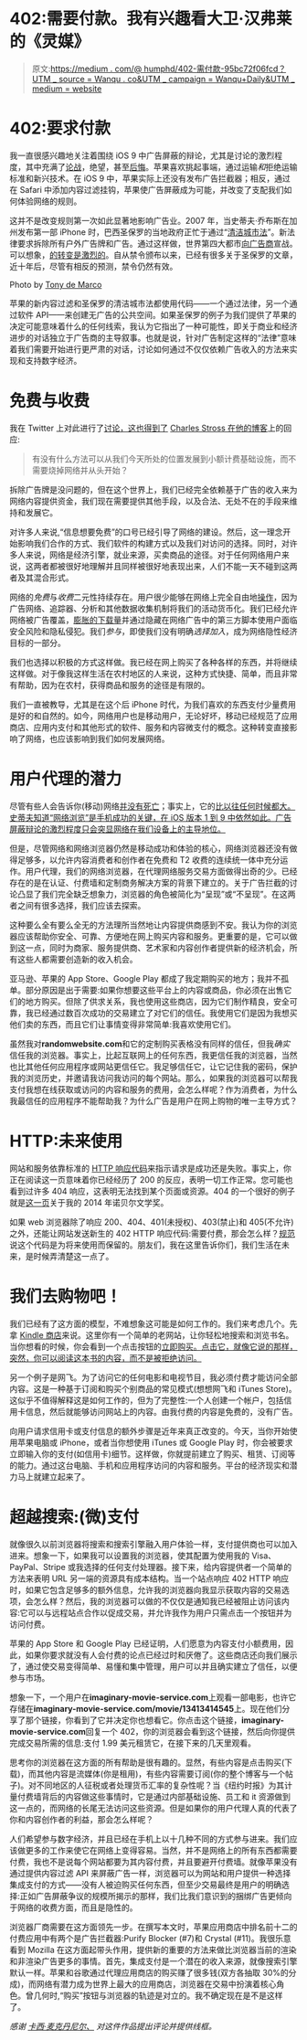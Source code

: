 # 402:需要付款。我有兴趣看大卫·汉弗莱的《灵媒》

> 原文:[https://medium . com/@ humphd/402-需付款-95bc72f06fcd？UTM _ source = Wanqu . co&UTM _ campaign = Wanqu+Daily&UTM _ medium = website](https://medium.com/@humphd/402-payment-required-95bc72f06fcd?utm_source=wanqu.co&utm_campaign=Wanqu+Daily&utm_medium=website)

# 402:要求付款

我一直很感兴趣地关注着围绕 iOS 9 中广告屏蔽的辩论，尤其是讨论的激烈程度，其中充满了[论战](http://tinysubversions.com/notes/ethical-ad-blocker/)，绝望，甚至[后悔](http://www.marco.org/2015/09/18/just-doesnt-feel-good)。苹果喜欢挑起事端，通过运输*和*拒绝运输标准和新兴技术。在 iOS 9 中，苹果实际上还没有发布广告拦截器；相反，通过在 Safari 中添加内容过滤挂钩，苹果使广告屏蔽成为可能，并改变了支配我们如何体验网络的规则。

这并不是改变规则第一次如此显著地影响广告业。2007 年，当史蒂夫·乔布斯在加州发布第一部 iPhone 时，巴西圣保罗的当地政府正忙于通过“[清洁城市法](https://en.wikipedia.org/wiki/Cidade_Limpa)”。新法律要求拆除所有户外广告牌和广告。通过这样做，世界第四大都市[向广告商](http://news.bbc.co.uk/2/hi/business/5355692.stm)宣战。可以想象，[的转变是激烈的](https://www.flickr.com/photos/tonydemarco/albums/72157600075508212)。自从禁令颁布以来，已经有很多关于圣保罗的文章，近十年后，尽管有相反的预测，禁令仍然有效。



Photo by [Tony de Marco](https://www.flickr.com/photos/tonydemarco/)



苹果的新内容过滤和圣保罗的清洁城市法都使用代码——一个通过法律，另一个通过软件 API——来创建无广告的公共空间。如果圣保罗的例子为我们提供了苹果的决定可能意味着什么的任何线索，我认为它指出了一种可能性，即关于商业和经济进步的对话独立于广告商的主导叙事。也就是说，针对广告制定这样的“法律”意味着我们需要开始进行更严肃的对话，讨论如何通过不仅仅依赖广告收入的方法来实现和支持数字经济。

# 免费与收费

我在 Twitter 上对此进行了[讨论，这也得到了](https://twitter.com/humphd/status/645313984980234241) [Charles Stross 在他的博客](http://www.antipope.org/charlie/blog-static/2015/09/a-question-about-the-future-of.html)上的回应:

> 有没有什么方法可以从我们今天所处的位置发展到小额计费基础设施，而不需要烧掉网络并从头开始？

拆除广告牌是没问题的，但在这个世界上，我们已经完全依赖基于广告的收入来为网络内容提供资金，我们现在需要提供其他手段，以及合法、无处不在的手段来维持和发展它。

对许多人来说,“信息想要免费”的口号已经引导了网络的建设。然后，这一理念开始影响我们合作的方式、我们软件的构建方式以及我们对访问的选择。同时，对许多人来说，网络是经济引擎，就业来源，买卖商品的途径。对于任何网络用户来说，这两者都被很好地理解并且同样被很好地表现出来，人们不能一天不碰到这两者及其混合形式。

网络的*免费*与*收费*二元性持续存在。用户很少能够在网络上完全自由地[操作](https://donottrack-doc.com/en/intro/)，因为广告网络、追踪器、分析和其他数据收集机制将我们的活动货币化。我们已经允许网络被广告覆盖，[膨胀的下载量](http://blog.lmorchard.com/2015/07/22/the-verge-web-sucks/)并通过隐藏在网络广告中的第三方脚本使用户面临安全风险和隐私侵犯。我们*参与*，即使我们没有明确*选择加入*，成为网络隐性经济目标的一部分。

我们也选择以积极的方式这样做。我已经在网上购买了各种各样的东西，并将继续这样做。对于像我这样生活在农村地区的人来说，这种方式快捷、简单，而且非常有帮助，因为在农村，获得商品和服务的途径是有限的。

我们一直被教导，尤其是在这个后 iPhone 时代，为我们喜欢的东西支付少量费用是好的和自然的。如今，网络用户也是移动用户，无论好坏，移动已经规范了应用商店、应用内支付和其他形式的软件、服务和内容微支付的概念。这种转变直接影响了网络，也应该影响到我们如何发展网络。

# 用户代理的潜力

尽管有些人会告诉你(移动)网络[并没有死亡](https://twitter.com/lukew/status/646354986641653760)；事实上，它的[比以往任何时候都大。史蒂夫知道“网络浏览”是手机成功的关键，在 iOS 版本 1 到 9 中依然如此。广告屏蔽辩论的激烈程度只会突显网络在我们设备上的主导地位。](http://venturebeat.com/2015/09/25/wait-what-mobile-browser-traffic-is-2x-bigger-than-app-traffic-and-growing-faster/)

但是，尽管网络和网络浏览器仍然是移动成功和体验的核心，网络浏览器还没有做得足够多，以允许内容消费者和创作者在免费和 T2 收费的连续统一体中充分运作。用户代理，我们的网络浏览器，在代理网络服务交易方面做得出奇的少。已经存在的是在认证、付费墙和定制商务解决方案的背景下建立的。关于广告拦截的讨论凸显了我们完全缺乏想象力，浏览器的角色被简化为“呈现”或“不呈现”。在这两者之间有很多选择，我们应该去探索。

这种要么全有要么全无的方法理所当然地让内容提供商感到不安。我认为你的浏览器应该帮助你安全、可靠、方便地在网上购买内容和服务。更重要的是，它可以做到这一点，同时为商家、服务提供商、艺术家和内容创作者提供新的经济机会，所有这些人都需要创造新的收入机会。

亚马逊、苹果的 App Store、Google Play 都成了我定期购买的地方；我并不孤单。部分原因是出于需要:如果你想要这些平台上的内容或商品，你必须在出售它们的地方购买。但除了供求关系，我也使用这些商店，因为它们制作精良，安全可靠，我已经通过数百次成功的交易建立了对它们的信任。我使用它们是因为我想买他们卖的东西，而且它们让事情变得非常简单:我喜欢使用它们。

虽然我对**randomwebsite.com**和它的定制购买表格没有同样的信任，但我*确实*信任我的浏览器。事实上，比起互联网上的任何东西，我更信任我的浏览器，当然也比其他任何应用程序或网站更信任它。我足够信任它，让它记住我的密码，保护我的浏览历史，并邀请我访问我访问的每个网站。那么，如果我的浏览器可以帮我支付我想在线获取或访问的内容和服务的费用，会怎么样呢？作为消费者，为什么我最信任的应用程序不能帮助我？为什么广告是用户在网上购物的唯一主导方式？

# HTTP:未来使用

网站和服务依靠标准的 [HTTP 响应代码](http://www.w3.org/Protocols/rfc2616/rfc2616-sec10.html)来指示请求是成功还是失败。事实上，你正在阅读这一页意味着你已经经历了 200 的反应，表明一切工作正常。您可能也看到过许多 404 响应，这表明无法找到某个页面或资源。404 的一个很好的例子就是[这一页](http://www.nobelprize.org/nobel_prizes/literature/laureates/2014/davidhumphrey)关于我的 2014 年诺贝尔文学奖。



如果 web 浏览器除了响应 200、404、401(未授权)、403(禁止)和 405(不允许)之外，还能让网站发送新生的 402 HTTP 响应代码:需要付费，那会怎么样？[规范](http://www.w3.org/Protocols/rfc2616/rfc2616-sec10.html)说这个代码是为将来使用而保留的。朋友们，我在这里告诉你们，我们生活在未来，是时候弄清楚这一点了。

# 我们去购物吧！



我们已经有了这方面的模型，不难想象这可能是如何工作的。我们来考虑几个。先拿 [Kindle 商店](http://www.amazon.ca/kindlebooks)来说。这里你有一个简单的老网站，让你轻松地搜索和浏览书名。当你想看的时候，你会看到一个点击按钮的[立即购买。点击它，就像它说的那样，突然，你可以阅读这本书的内容，而不是被拒绝访问。](http://www.amazon.com/gp/help/customer/display.html?nodeId=468482)

另一个例子是网飞。为了访问它的任何电影和电视节目，我必须付费才能访问全部内容。这是一种基于订阅和购买个别商品的常见模式(想想网飞和 iTunes Store)。这似乎不值得解释这是如何工作的，但为了完整性:一个人创建一个帐户，包括信用卡信息，然后就能够访问网站上的内容。由我付费的内容是免费的，没有广告。



向用户请求信用卡或支付信息的额外步骤是近年来真正改变的。今天，当你开始使用苹果电脑或 iPhone，或者当你想使用 iTunes 或 Google Play 时，你会被要求立即输入你的支付(如信用卡)细节。这样做，你就提前建立了购买、租赁、订阅等的能力。通过这台电脑、手机和应用程序访问的内容和服务。平台的经济现实和潜力马上就建立起来了。

# 超越搜索:(微)支付

就像很久以前浏览器将搜索和搜索引擎融入用户体验一样，支付提供商也可以加入进来。想象一下，如果我可以设置我的浏览器，使其配置为使用我的 Visa、PayPal、Stripe 或我选择的任何支付处理器。接下来，给内容提供者一个简单的方法来表明 URL 另一端的资源具有成本结构。当一个站点响应 402 HTTP 响应时，如果它包含足够多的额外信息，允许我的浏览器向我显示获取内容的交易选项，会怎么样？然后，我的浏览器可以做的不仅仅是通知我已经被阻止访问该内容:它可以与远程站点合作以促成交易，并允许我作为用户只需点击一个按钮并为访问付费。



苹果的 App Store 和 Google Play 已经证明，人们愿意为内容支付小额费用，因此，如果你要求就没有人会付费的论点已经过时和厌倦了。这些商店还向我们展示了，通过使交易变得简单、易懂和集中管理，用户可以并且确实建立了信任，以便参与市场。

想象一下，一个用户在**imaginary-movie-service.com**上观看一部电影，也许它存储在**imaginary-movie-service.com/movie/13413414545**上。现在他们分享了那个链接，你看到了它并决定你也想看它。你点击这个链接，**imaginary-movie-service.com**回复一个 402，你的浏览器会看到这个链接，然后向你提供完成交易所需的信息:支付 1.99 美元租赁它，在接下来的几天里观看。

思考你的浏览器在这方面的所有帮助是很有趣的。显然，有些内容是点击购买(下载)，而其他内容是流媒体(你是租用)，有些内容需要订阅(你的整个博客与一个帖子)。对不同地区的人征税或者处理货币汇率的复杂性呢？当《纽约时报》为其计量付费墙背后的内容做这些事情时，它是通过内部基础设施、员工和 it 资源做到这一点的，而网络的长尾无法访问这些资源。但是如果你的用户代理人真的代表了你和内容创作者的利益，那会怎么样呢？





人们希望参与数字经济，并且已经在手机上以十几种不同的方式参与进来。我们应该做更多的工作来使它在网络上变得容易。当然，并不是网络上的所有东西都需要付费，我也不是说每个网站都要为其内容付费，并且要避开付费墙。就像苹果没有通过提供内容过滤 API 来屏蔽广告一样，浏览器可以为网站和用户提供一种选择集成支付的方式——没有人被迫购买任何东西，但至少交易最终是用户的明确选择:正如广告屏蔽争议的规模所揭示的那样，我们比我们意识到的捆绑广告更倾向于网络的收费方面，而且是隐性的。

浏览器厂商需要在这方面领先一步。在撰写本文时，苹果应用商店中排名前十二的付费应用中有两个是广告拦截器:Purify Blocker (#7)和 Crystal (#11)。我很乐意看到 Mozilla 在这方面起带头作用，提供新的重要的方法来做比浏览器当前的渲染和非渲染广告更多的事情。首先，集成支付是一个潜在的收入来源，就像搜索引擎默认一样。苹果和谷歌通过代理应用商店的购买赚了很多钱(双方各抽取 30%的分成)，而网络有潜力成为世界上最大的应用商店，浏览器在交易中扮演着核心角色。曾几何时,“购买”按钮与浏览器的轨迹是对立的。我不确定现在是不是这样了。

*感谢* [*卡西·麦克丹尼尔、*](https://twitter.com/cassiemc) *对这件作品提出评论并提供线框。*











